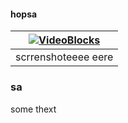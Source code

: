 
 #### hopsa
 
 | [![VideoBlocks](https://genki.physics.ucsd.edu/alja/eventdemo-scaled.png)](screenshggggggot) | 
|:---:|
| scrrenshoteeee eere| 
 


### sa
some thext
